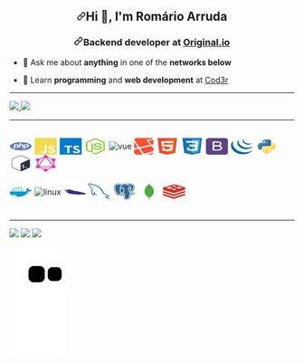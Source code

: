<article class="markdown-body entry-content container-lg f5" itemprop="text"><h1 align="center"><a id="user-content-hi--im-abdisalan-mohamud" class="anchor" aria-hidden="true" href="#hi--im-abdisalan-mohamud"><svg class="octicon octicon-link" viewBox="0 0 16 16" version="1.1" width="16" height="16" aria-hidden="true"><path fill-rule="evenodd" d="M7.775 3.275a.75.75 0 001.06 1.06l1.25-1.25a2 2 0 112.83 2.83l-2.5 2.5a2 2 0 01-2.83 0 .75.75 0 00-1.06 1.06 3.5 3.5 0 004.95 0l2.5-2.5a3.5 3.5 0 00-4.95-4.95l-1.25 1.25zm-4.69 9.64a2 2 0 010-2.83l2.5-2.5a2 2 0 012.83 0 .75.75 0 001.06-1.06 3.5 3.5 0 00-4.95 0l-2.5 2.5a3.5 3.5 0 004.95 4.95l1.25-1.25a.75.75 0 00-1.06-1.06l-1.25 1.25a2 2 0 01-2.83 0z"></path></svg></a>Hi <g-emoji class="g-emoji" alias="wave" fallback-src="https://github.githubassets.com/images/icons/emoji/unicode/1f44b.png">👋</g-emoji>, I'm Romário Arruda</h1>
<h3 align="center"><a id="user-content-software-engineer" class="anchor" aria-hidden="true" href="#software-engineer"><svg class="octicon octicon-link" viewBox="0 0 16 16" version="1.1" width="16" height="16" aria-hidden="true"><path fill-rule="evenodd" d="M7.775 3.275a.75.75 0 001.06 1.06l1.25-1.25a2 2 0 112.83 2.83l-2.5 2.5a2 2 0 01-2.83 0 .75.75 0 00-1.06 1.06 3.5 3.5 0 004.95 0l2.5-2.5a3.5 3.5 0 00-4.95-4.95l-1.25 1.25zm-4.69 9.64a2 2 0 010-2.83l2.5-2.5a2 2 0 012.83 0 .75.75 0 001.06-1.06 3.5 3.5 0 00-4.95 0l-2.5 2.5a3.5 3.5 0 004.95 4.95l1.25-1.25a.75.75 0 00-1.06-1.06l-1.25 1.25a2 2 0 01-2.83 0z"></path></svg></a>Backend developer at <a href="https://www.original.io/" rel="nofollow">Original.io</a></h3>
<ul>
<li>
<p><g-emoji class="g-emoji" alias="speech_balloon" fallback-src="https://github.githubassets.com/images/icons/emoji/unicode/1f4ac.png">💬</g-emoji> Ask me about <strong>anything</strong> in one of the <strong>networks below</strong></p>
</li>
<li>
<p><g-emoji class="g-emoji" alias="memo" fallback-src="https://github.githubassets.com/images/icons/emoji/unicode/1f4dd.png">📝</g-emoji> Learn <strong>programming</strong> and <strong>web development</strong> at <a href="https://www.cod3r.com.br/?ref=7d34cc" rel="nofollow">Cod3r</a></p>
</li>
</ul>

<hr/>
<div data-target="readme-toc.content" class="Box-body px-5 pb-5">
    <div>
        <a href="https://github.com/romarioarruda">
            <img src="https://github-readme-stats.vercel.app/api?username=romarioarruda&amp;show_icons=true&amp;theme=dracula&amp;include_all_commits=true&amp;count_private=true" data-canonical-src="https://github-readme-stats.vercel.app/api?username=romarioarruda&amp;show_icons=true&amp;theme=dracula&amp;include_all_commits=true&amp;count_private=true" style="max-width:100%;" height="180em">
            <img src="https://github-readme-stats.vercel.app/api/top-langs/?username=romarioarruda&amp;layout=compact&amp;langs_count=7&amp;theme=dracula" data-canonical-src="https://github-readme-stats.vercel.app/api/top-langs/?username=romarioarruda&amp;layout=compact&amp;langs_count=7&amp;theme=dracula" style="max-width:100%;" height="180em">
        </a>
    </div>
    <hr/>
    <div><br>
        <img alt="php" src="https://raw.githubusercontent.com/devicons/devicon/master/icons/php/php-plain.svg" style="max-width:100%;" width="40" height="30" align="middle">
        <img alt="Js" src="https://raw.githubusercontent.com/devicons/devicon/master/icons/javascript/javascript-plain.svg" style="max-width:100%;" width="40" height="30" align="middle">
        <img alt="Ts" src="https://raw.githubusercontent.com/devicons/devicon/master/icons/typescript/typescript-plain.svg" style="max-width:100%;" width="40" height="30" align="middle">
        <img alt="node" src="https://raw.githubusercontent.com/devicons/devicon/master/icons/nodejs/nodejs-plain.svg" style="max-width:100%;" width="40" height="30" align="middle">
        <img alt="vue" src="https://camo.githubusercontent.com/c8f91d18976e27123643a926a2588b8d931a0292fd0b6532c3155379e8591629/68747470733a2f2f7675656a732e6f72672f696d616765732f6c6f676f2e706e67" style="max-width:100%;" width="35" height="30" align="middle">
        <img alt="laravel" src="https://raw.githubusercontent.com/devicons/devicon/master/icons/laravel/laravel-plain.svg" style="max-width:100%;" width="35" height="30" align="middle">
        <img alt="HTML" src="https://raw.githubusercontent.com/devicons/devicon/master/icons/html5/html5-original.svg" style="max-width:100%;" width="40" height="30" align="middle">
        <img alt="CSS" src="https://raw.githubusercontent.com/devicons/devicon/master/icons/css3/css3-original.svg" style="max-width:100%;" width="40" height="30" align="middle">
        <img alt="bootstrap" src="https://raw.githubusercontent.com/devicons/devicon/master/icons/bootstrap/bootstrap-plain.svg" style="max-width:100%;" width="40" height="30" align="middle">
        <img alt="jquery" src="https://raw.githubusercontent.com/devicons/devicon/master/icons/jquery/jquery-plain.svg" style="max-width:100%;" width="40" height="30" align="middle">
        <img alt="Python" src="https://raw.githubusercontent.com/devicons/devicon/master/icons/python/python-original.svg" style="max-width:100%;" width="40" height="30" align="middle">
        <img alt="bash" src="https://raw.githubusercontent.com/devicons/devicon/master/icons/bash/bash-plain.svg" style="max-width:100%;" width="40" height="30" align="middle">
        <img alt="graphql" src="https://raw.githubusercontent.com/devicons/devicon/master/icons/graphql/graphql-plain.svg" style="max-width:100%;" width="40" height="30" align="middle">
        <br><br>
        <img alt="docker" src="https://raw.githubusercontent.com/devicons/devicon/master/icons/docker/docker-plain.svg" style="max-width:100%;" width="40" height="30" align="middle">
        <img alt="linux" src="https://seeklogo.com/images/L/Linux-logo-CFCA1C571C-seeklogo.com.png" style="max-width:100%;" width="40" height="37" align="middle">
        <img alt="apache" src="https://raw.githubusercontent.com/devicons/devicon/master/icons/apache/apache-plain.svg" style="max-width:100%;" width="40" height="37" align="middle">
        <img alt="mysql" src="https://raw.githubusercontent.com/devicons/devicon/master/icons/mysql/mysql-plain.svg" style="max-width:100%;" width="40" height="30" align="middle">
        <img alt="postgres" src="https://raw.githubusercontent.com/devicons/devicon/master/icons/postgresql/postgresql-plain.svg" style="max-width:100%;" width="40" height="30" align="middle">
        <img alt="mongodb" src="https://raw.githubusercontent.com/devicons/devicon/master/icons/mongodb/mongodb-plain.svg" style="max-width:100%;" width="40" height="30" align="middle">
        <img alt="redis" src="https://raw.githubusercontent.com/devicons/devicon/master/icons/redis/redis-plain.svg" style="max-width:100%;" width="40" height="30" align="middle">
    </div>
    <br>
    <hr/>
    <div>
        <a href="https://instagram.com/romario.dev/" rel="nofollow"><img src="https://camo.githubusercontent.com/acaa286597b43c96dc02b69b90de15a65c52063e31835b763a061cc815f64bac/68747470733a2f2f696d672e736869656c64732e696f2f62616467652f2d496e7374616772616d2d2532334534343035463f7374796c653d666f722d7468652d6261646765266c6f676f3d696e7374616772616d266c6f676f436f6c6f723d7768697465" data-canonical-src="https://img.shields.io/badge/-Instagram-%23E4405F?style=for-the-badge&amp;logo=instagram&amp;logoColor=white" style="max-width:100%;"></a>
        <a href="mailto:romarioarruda98@gmail.com"><img src="https://camo.githubusercontent.com/927d6b3961fa048ff7303daf291cb5869dfa25018997cf8c1373c2f6a85b1458/68747470733a2f2f696d672e736869656c64732e696f2f62616467652f2d476d61696c2d2532333333333f7374796c653d666f722d7468652d6261646765266c6f676f3d676d61696c266c6f676f436f6c6f723d7768697465" data-canonical-src="https://img.shields.io/badge/-Gmail-%23333?style=for-the-badge&amp;logo=gmail&amp;logoColor=white" style="max-width:100%;"></a>
        <a href="https://www.linkedin.com/in/rom%C3%A1rio-arruda/" rel="nofollow"><img src="https://camo.githubusercontent.com/c00f87aeebbec37f3ee0857cc4c20b21fefde8a96caf4744383ebfe44a47fe3f/68747470733a2f2f696d672e736869656c64732e696f2f62616467652f2d4c696e6b6564496e2d2532333030373742353f7374796c653d666f722d7468652d6261646765266c6f676f3d6c696e6b6564696e266c6f676f436f6c6f723d7768697465" data-canonical-src="https://img.shields.io/badge/-LinkedIn-%230077B5?style=for-the-badge&amp;logo=linkedin&amp;logoColor=white" style="max-width:100%;"></a> 
        <p>
            <img src="https://raw.githubusercontent.com/rafaballerini/rafaballerini/output/github-contribution-grid-snake.svg" alt="Snake animation" style="max-width:100%;">
        </p>
    </div>
</div>
</article>
